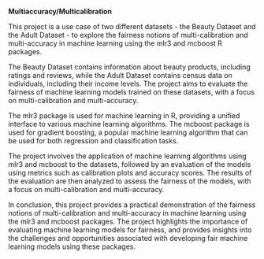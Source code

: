 **Multiaccuracy/Multicalibration**

This project is a use case of two different datasets - the Beauty Dataset and the Adult Dataset - to explore the fairness notions of multi-calibration and multi-accuracy in machine learning using the mlr3 and mcboost R packages.

The Beauty Dataset contains information about beauty products, including ratings and reviews, while the Adult Dataset contains census data on individuals, including their income levels. The project aims to evaluate the fairness of machine learning models trained on these datasets, with a focus on multi-calibration and multi-accuracy.

The mlr3 package is used for machine learning in R, providing a unified interface to various machine learning algorithms. The mcboost package is used for gradient boosting, a popular machine learning algorithm that can be used for both regression and classification tasks.

The project involves the application of machine learning algorithms using mlr3 and mcboost to the datasets, followed by an evaluation of the models using metrics such as calibration plots and accuracy scores. The results of the evaluation are then analyzed to assess the fairness of the models, with a focus on multi-calibration and multi-accuracy.

In conclusion, this project provides a practical demonstration of the fairness notions of multi-calibration and multi-accuracy in machine learning using the mlr3 and mcboost packages. The project highlights the importance of evaluating machine learning models for fairness, and provides insights into the challenges and opportunities associated with developing fair machine learning models using these packages.
